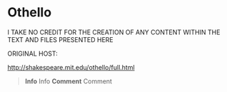 # Othello

I TAKE NO CREDIT FOR THE CREATION OF ANY CONTENT WITHIN THE TEXT AND FILES PRESENTED HERE

ORIGINAL HOST: 

http://shakespeare.mit.edu/othello/full.html


> **Info** Info
> **Comment** Comment